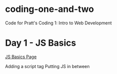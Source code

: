 # coding-one-and-two
Code for Pratt's Coding 1: Intro to Web Development

# Day 1 - JS Basics

[JS Basics Page](https://mandeldl.github.io/coding-one-and-two/js-basics/js-basics.html)

Adding a script tag
Putting JS in between <script>
Fetching a file using <script src=””> (need for jQuery)
 
Common commands: console.log, alert, document.querySelector
 
Variables - for storing values
 
Functions - for executing a series of tasks
 
Types (String, Number, Boolean, Array, Object, Function)

Starting with jQuery

[jQuery Basics Page](https://mandeldl.github.io/coding-one-and-two/jquery-basics/jquery-basics.html)

# Day 2 - jQuery
 
Most common design JS things: changing styles, changing classes, show/hiding stuff

[jQuery Tricks page](https://mandeldl.github.io/coding-one-and-two/jquery-tricks/)

## jQuery Plugins

[jQuery Plugin Example - Slick](https://mandeldl.github.io/coding-one-and-two/jquery-plugins/slick.html)

[jQuery Plugin Example on Codepen: ScrollMe](https://codepen.io/mandeldl/pen/JJxjLZ)

Note the 2 different ways we can set options for our plugins - object, or data-attributes on the HTML.

Slick (a Carousel/image slider) - http://kenwheeler.github.io/slick/

ScrollMe (fun animations as you scroll) - http://scrollme.nckprsn.com/

More - https://speckyboy.com/free-jquery-plugins/

